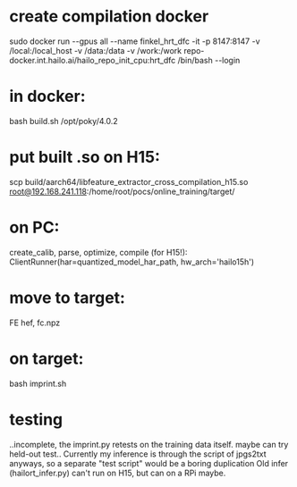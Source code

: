 # create compilation docker
sudo docker run --gpus all --name finkel_hrt_dfc -it -p 8147:8147 -v /local:/local_host -v /data:/data -v /work:/work repo-docker.int.hailo.ai/hailo_repo_init_cpu:hrt_dfc /bin/bash --login

# in docker:
bash build.sh /opt/poky/4.0.2 

# put built .so on H15:
scp build/aarch64/libfeature_extractor_cross_compilation_h15.so root@192.168.241.118:/home/root/pocs/online_training/target/

# on PC:
create_calib, parse, optimize, 
compile (for H15!): ClientRunner(har=quantized_model_har_path, hw_arch='hailo15h')

# move to target:
FE hef, fc.npz

# on target:
bash imprint.sh

# testing
..incomplete, the imprint.py retests on the training data itself. maybe can try held-out test..
   Currently my inference is through the script of jpgs2txt anyways, so a separate "test script" would be a boring duplication
  Old infer (hailort_infer.py) can't run on H15, but can on a RPi maybe. 
    

